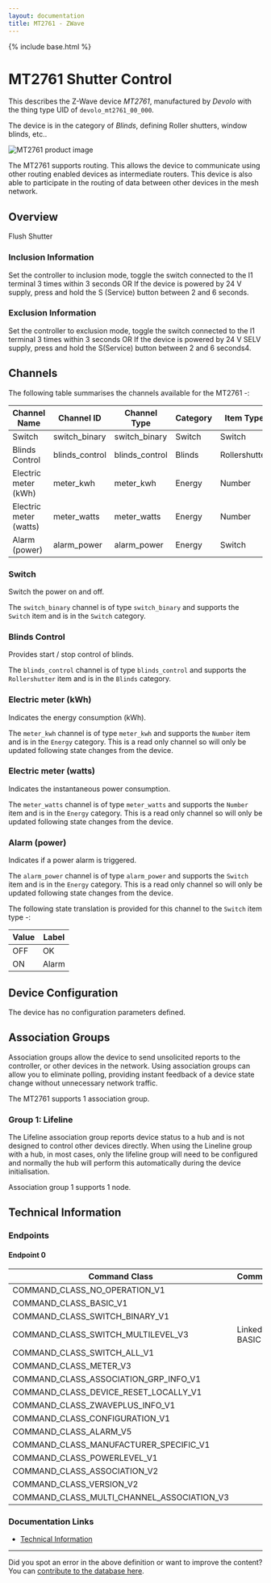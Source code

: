 ```yaml
---
layout: documentation
title: MT2761 - ZWave
---
```


{% include base.html %}

# MT2761 Shutter Control
This describes the Z-Wave device *MT2761*, manufactured by *Devolo* with the thing type UID of ```devolo_mt2761_00_000```.

The device is in the category of *Blinds*, defining Roller shutters, window blinds, etc..

![MT2761 product image](https://opensmarthouse.org/zwavedatabase/1262/image/)


The MT2761 supports routing. This allows the device to communicate using other routing enabled devices as intermediate routers.  This device is also able to participate in the routing of data between other devices in the mesh network.

## Overview

Flush Shutter

### Inclusion Information

Set the controller to inclusion mode, toggle the switch connected to the I1 terminal 3 times within 3 seconds OR If the device is powered by 24 V supply, press and hold the S (Service) button between 2 and 6 seconds.

### Exclusion Information

Set the controller to exclusion mode, toggle the switch connected to the I1 terminal 3 times within 3 seconds OR If the device is powered by 24 V SELV supply, press and hold the S(Service) button between 2 and 6 seconds4.

## Channels

The following table summarises the channels available for the MT2761 -:

| Channel Name | Channel ID | Channel Type | Category | Item Type |
|--------------|------------|--------------|----------|-----------|
| Switch | switch_binary | switch_binary | Switch | Switch | 
| Blinds Control | blinds_control | blinds_control | Blinds | Rollershutter | 
| Electric meter (kWh) | meter_kwh | meter_kwh | Energy | Number | 
| Electric meter (watts) | meter_watts | meter_watts | Energy | Number | 
| Alarm (power) | alarm_power | alarm_power | Energy | Switch | 

### Switch
Switch the power on and off.

The ```switch_binary``` channel is of type ```switch_binary``` and supports the ```Switch``` item and is in the ```Switch``` category.

### Blinds Control
Provides start / stop control of blinds.

The ```blinds_control``` channel is of type ```blinds_control``` and supports the ```Rollershutter``` item and is in the ```Blinds``` category.

### Electric meter (kWh)
Indicates the energy consumption (kWh).

The ```meter_kwh``` channel is of type ```meter_kwh``` and supports the ```Number``` item and is in the ```Energy``` category. This is a read only channel so will only be updated following state changes from the device.

### Electric meter (watts)
Indicates the instantaneous power consumption.

The ```meter_watts``` channel is of type ```meter_watts``` and supports the ```Number``` item and is in the ```Energy``` category. This is a read only channel so will only be updated following state changes from the device.

### Alarm (power)
Indicates if a power alarm is triggered.

The ```alarm_power``` channel is of type ```alarm_power``` and supports the ```Switch``` item and is in the ```Energy``` category. This is a read only channel so will only be updated following state changes from the device.

The following state translation is provided for this channel to the ```Switch``` item type -:

| Value | Label     |
|-------|-----------|
| OFF | OK |
| ON | Alarm |



## Device Configuration

The device has no configuration parameters defined.

## Association Groups

Association groups allow the device to send unsolicited reports to the controller, or other devices in the network. Using association groups can allow you to eliminate polling, providing instant feedback of a device state change without unnecessary network traffic.

The MT2761 supports 1 association group.

### Group 1: Lifeline

The Lifeline association group reports device status to a hub and is not designed to control other devices directly. When using the Lineline group with a hub, in most cases, only the lifeline group will need to be configured and normally the hub will perform this automatically during the device initialisation.

Association group 1 supports 1 node.

## Technical Information

### Endpoints

#### Endpoint 0

| Command Class | Comment |
|---------------|---------|
| COMMAND_CLASS_NO_OPERATION_V1| |
| COMMAND_CLASS_BASIC_V1| |
| COMMAND_CLASS_SWITCH_BINARY_V1| |
| COMMAND_CLASS_SWITCH_MULTILEVEL_V3| Linked to BASIC|
| COMMAND_CLASS_SWITCH_ALL_V1| |
| COMMAND_CLASS_METER_V3| |
| COMMAND_CLASS_ASSOCIATION_GRP_INFO_V1| |
| COMMAND_CLASS_DEVICE_RESET_LOCALLY_V1| |
| COMMAND_CLASS_ZWAVEPLUS_INFO_V1| |
| COMMAND_CLASS_CONFIGURATION_V1| |
| COMMAND_CLASS_ALARM_V5| |
| COMMAND_CLASS_MANUFACTURER_SPECIFIC_V1| |
| COMMAND_CLASS_POWERLEVEL_V1| |
| COMMAND_CLASS_ASSOCIATION_V2| |
| COMMAND_CLASS_VERSION_V2| |
| COMMAND_CLASS_MULTI_CHANNEL_ASSOCIATION_V3| |

### Documentation Links

* [Technical Information](https://opensmarthouse.org/zwavedatabase/1262/reference/Home-Control-Rollladensteuerung-Unterputz-2019-04-09.pdf)

---

Did you spot an error in the above definition or want to improve the content?
You can [contribute to the database here](https://opensmarthouse.org/zwavedatabase/1262).
